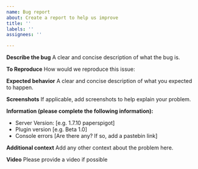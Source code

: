 ```yaml
---
name: Bug report
about: Create a report to help us improve
title: ''
labels: ''
assignees: ''

---
```


**Describe the bug**
A clear and concise description of what the bug is.

**To Reproduce**
How would we reproduce this issue:

**Expected behavior**
A clear and concise description of what you expected to happen.

**Screenshots**
If applicable, add screenshots to help explain your problem.

**Information (please complete the following information):**
 - Server Version: [e.g. 1.7.10 paperspigot]
 - Plugin version [e.g. Beta 1.0]
 - Console errors [Are there any? If so, add a pastebin link]

**Additional context**
Add any other context about the problem here.

**Video**
Please provide a video if possible
